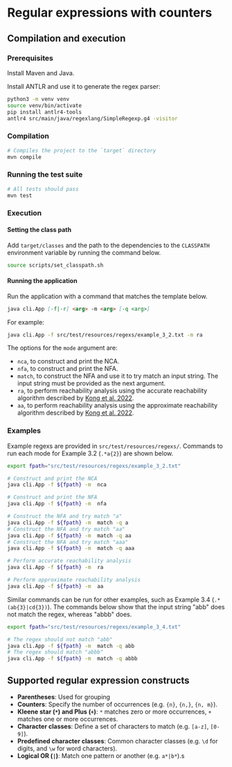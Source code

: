 # Regular expressions with counters

## Compilation and execution

### Prerequisites

Install Maven and Java.

Install ANTLR and use it to generate the regex parser:

```Bash
python3 -m venv venv
source venv/bin/activate
pip install antlr4-tools
antlr4 src/main/java/regexlang/SimpleRegexp.g4 -visitor
```

### Compilation

```Bash
# Compiles the project to the `target` directory
mvn compile
```

### Running the test suite

```Bash
# All tests should pass
mvn test
```

### Execution

#### Setting the class path

Add `target/classes` and the path to the dependencies to the `CLASSPATH` environment variable by running the command below.

```Bash
source scripts/set_classpath.sh
```

#### Running the application

Run the application with a command that matches the template below.

```Markdown
java cli.App [-f|-r] <arg> -m <arg> [-q <arg>]
```

For example:

```Bash
java cli.App -f src/test/resources/regexs/example_3_2.txt -m ra
```

The options for the `mode` argument are:

- `nca`, to construct and print the NCA.
- `nfa`, to construct and print the NFA.
- `match`, to construct the NFA and use it to try match an input string.
    The input string must be provided as the next argument.
- `ra`, to perform reachability analysis using the accurate reachability algorithm described by [Kong et al. 2022](https://dl.acm.org/doi/10.1145/3519939.3523456#).
- `aa`, to perform reachability analysis using the approximate reachability algorithm described by [Kong et al. 2022](https://dl.acm.org/doi/10.1145/3519939.3523456#).

### Examples

Example regexs are provided in `src/test/resources/regexs/`. Commands to run each mode for Example 3.2 (`.*a{2}`) are shown below.

```Bash
export fpath="src/test/resources/regexs/example_3_2.txt"

# Construct and print the NCA
java cli.App -f ${fpath} -m  nca

# Construct and print the NFA
java cli.App -f ${fpath} -m  nfa

# Construct the NFA and try match "a"
java cli.App -f ${fpath} -m  match -q a
# Construct the NFA and try match "aa"
java cli.App -f ${fpath} -m  match -q aa
# Construct the NFA and try match "aaa"
java cli.App -f ${fpath} -m  match -q aaa

# Perform accurate reachability analysis
java cli.App -f ${fpath} -m  ra

# Perform approximate reachability analysis
java cli.App -f ${fpath} -m  aa
```

Similar commands can be run for other examples, such as Example 3.4 (`.*(ab{3}|cd{3})`). The commands below show that the input string "abb" does not match the regex, whereas "abbb" does.

```Bash
export fpath="src/test/resources/regexs/example_3_4.txt"

# The regex should not match "abb"
java cli.App -f ${fpath} -m  match -q abb
# The regex should match "abbb"
java cli.App -f ${fpath} -m  match -q abbb
```

## Supported regular expression constructs

- **Parentheses**: Used for grouping
- **Counters**: Specify the number of occurrences (e.g. `{n}`, `{n,}`, `{n, m}`).
- **Kleene star (`*`) and Plus (`+`)**: `*` matches zero or more occurrences, `+` matches one or more occurrences.
- **Character classes**: Define a set of characters to match (e.g. `[a-z]`, `[0-9]`).
- **Predefined character classes**: Common character classes (e.g. `\d` for digits, and `\w` for word characters).
- **Logical OR (`|`)**: Match one pattern or another (e.g. `a*|b*`).s
